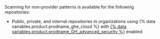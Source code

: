 Scanning for non-provider patterns is available for the following repositories:

* Public, private, and internal repositories in organizations using {% data variables.product.prodname_ghe_cloud %} with [{% data variables.product.prodname_GH_advanced_security %}](/get-started/learning-about-github/about-github-advanced-security) enabled
